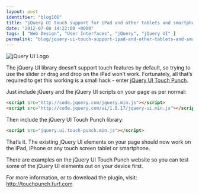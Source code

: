 ```yaml
---
layout: post
identifier: "blog106"
title: "jQuery UI touch support for iPad and other tablets and smartphones"
date: "2012-07-08 14:22:00 +0000"
tags: [ "Web Design", "User Interfaces", "jQuery", "jQuery UI" ]
permalink: "blog/jquery-ui-touch-support-ipad-and-other-tablets-and-smartphones"
---
```

![jQuery UI Logo](/uploads/JQuery_UI_logo_color_onwhite-300x72.png)

The jQuery UI library doesn’t support touch features by default, so trying to use the slider or drag and drop on the iPad won’t work. Fortunately, all that’s required to get this working is a small hack - enter [jQuery UI Touch Punch](http://touchpunch.furf.com).

Just include jQuery and the jQuery UI scripts on your page as per normal:

```html
<script src="http://code.jquery.com/jquery.min.js"></script>
<script src="http://code.jquery.com/ui/1.8.17/jquery-ui.min.js"></script>
```

Then include the jQuery UI Touch Punch library:

```html
<script src="jquery.ui.touch-punch.min.js"></script>
```

That’s it. The existing jQuery UI elements on your page should now work on the iPad, iPhone or any touch screen tablet or smartphone.

There are examples on the jQuery UI Touch Punch website so you can test some of the jQuery UI elements out on your device first.

For more information, or to download the plugin, visit: <http://touchpunch.furf.com>